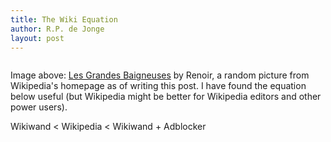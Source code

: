 ```yaml
---
title: The Wiki Equation
author: R.P. de Jonge
layout: post
---
```


<span class="image left"><img src="{{ 'assets/images/Pierre-Auguste_Renoir,_French_-_The_Large_Bathers_-_Google_Art_Project.jpg' | relative_url }}" alt="" /></span>

Image above: <a href="https://www.wikiwand.com/en/Les_Grandes_Baigneuses_(Renoir)">Les Grandes Baigneuses</a> by Renoir, a random picture from Wikipedia's homepage as of writing this post. I have found the equation below useful (but Wikipedia might be better for Wikipedia editors and other power users).

<div lang="latex">
Wikiwand < Wikipedia < Wikiwand + Adblocker 
</div>
